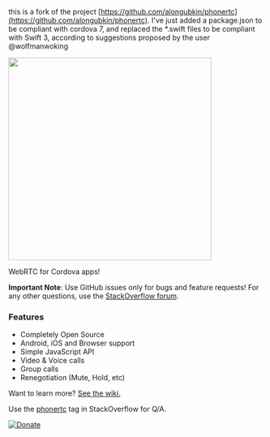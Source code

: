this is a fork of the project [https://github.com/alongubkin/phonertc](https://github.com/alongubkin/phonertc).
I've just added a package.json to be compliant with cordova 7, and replaced the \*.swift files to be compliant with Swift 3, according to suggestions proposed by the user @wolfmanwoking


<img src="http://phonertc.io/images/logo_black.png" width="400">

WebRTC for Cordova apps!

**Important Note**: Use GitHub issues only for bugs and feature requests! For any other questions, use the [StackOverflow forum](http://stackoverflow.com/questions/tagged/phonertc).

### Features

* Completely Open Source
* Android, iOS and Browser support
* Simple JavaScript API
* Video & Voice calls
* Group calls
* Renegotiation (Mute, Hold, etc) 

Want to learn more? [See the wiki.](https://github.com/alongubkin/phonertc/wiki)

Use the [phonertc](http://stackoverflow.com/questions/tagged/phonertc) tag in StackOverflow for Q/A.

[![Donate](https://www.paypalobjects.com/en_US/i/btn/btn_donate_LG.gif)](https://www.paypal.com/cgi-bin/webscr?cmd=_s-xclick&hosted_button_id=32QXU3V7GM7PC)
